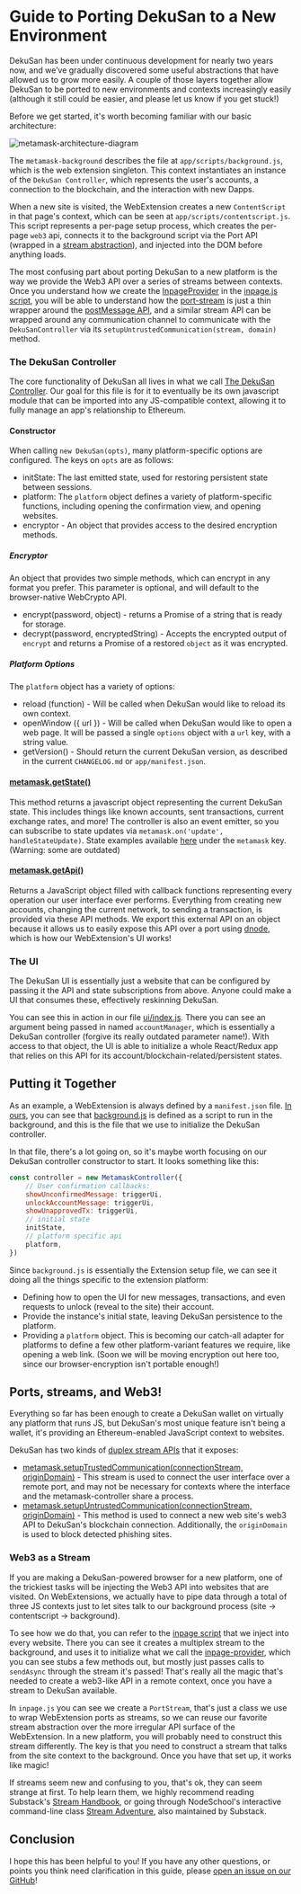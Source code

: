 # Guide to Porting DekuSan to a New Environment

DekuSan has been under continuous development for nearly two years now, and we’ve gradually discovered some useful abstractions that have allowed us to grow more easily. A couple of those layers together allow DekuSan to be ported to new environments and contexts increasingly easily (although it still could be easier, and please let us know if you get stuck!)

Before we get started, it's worth becoming familiar with our basic architecture:

![metamask-architecture-diagram](./architecture.png)

The `metamask-background` describes the file at `app/scripts/background.js`, which is the web extension singleton. This context instantiates an instance of the `DekuSan Controller`, which represents the user's accounts, a connection to the blockchain, and the interaction with new Dapps.

When a new site is visited, the WebExtension creates a new `ContentScript` in that page's context, which can be seen at `app/scripts/contentscript.js`. This script represents a per-page setup process, which creates the per-page `web3` api, connects it to the background script via the Port API (wrapped in a [stream abstraction](https://github.com/substack/stream-handbook)), and injected into the DOM before anything loads.

The most confusing part about porting DekuSan to a new platform is the way we provide the Web3 API over a series of streams between contexts. Once you understand how we create the [InpageProvider](../app/scripts/lib/inpage-provider.js) in the [inpage.js script](../app/scripts/inpage.js), you will be able to understand how the [port-stream](../app/scripts/lib/port-stream.js) is just a thin wrapper around the [postMessage API](https://developer.mozilla.org/en-US/docs/Web/API/Window/postMessage), and a similar stream API can be wrapped around any communication channel to communicate with the `DekuSanController` via its `setupUntrustedCommunication(stream, domain)` method.

### The DekuSan Controller

The core functionality of DekuSan all lives in what we call [The DekuSan Controller](https://github.com/DekuSan/metamask-extension/blob/master/app/scripts/metamask-controller.js). Our goal for this file is for it to eventually be its own javascript module that can be imported into any JS-compatible context, allowing it to fully manage an app's relationship to Ethereum.

#### Constructor

When calling `new DekuSan(opts)`, many platform-specific options are configured. The keys on `opts` are as follows:

- initState: The last emitted state, used for restoring persistent state between sessions.
- platform: The `platform` object defines a variety of platform-specific functions, including opening the confirmation view, and opening websites.
- encryptor - An object that provides access to the desired encryption methods.

##### Encryptor

An object that provides two simple methods, which can encrypt in any format you prefer. This parameter is optional, and will default to the browser-native WebCrypto API.

- encrypt(password, object) - returns a Promise of a string that is ready for storage.
- decrypt(password, encryptedString) - Accepts the encrypted output of `encrypt` and returns a Promise of a restored `object` as it was encrypted.


##### Platform Options

The `platform` object has a variety of options:

- reload (function) - Will be called when DekuSan would like to reload its own context.
- openWindow ({ url }) - Will be called when DekuSan would like to open a web page. It will be passed a single `options` object with a `url` key, with a string value.
- getVersion() - Should return the current DekuSan version, as described in the current `CHANGELOG.md` or `app/manifest.json`.

#### [metamask.getState()](https://github.com/DekuSan/metamask-extension/blob/master/app/scripts/metamask-controller.js#L241)

This method returns a javascript object representing the current DekuSan state. This includes things like known accounts, sent transactions, current exchange rates, and more! The controller is also an event emitter, so you can subscribe to state updates via `metamask.on('update', handleStateUpdate)`. State examples available [here](https://github.com/DekuSan/metamask-extension/tree/master/development/states) under the `metamask` key. (Warning: some are outdated)

#### [metamask.getApi()](https://github.com/DekuSan/metamask-extension/blob/master/app/scripts/metamask-controller.js#L274-L335)

Returns a JavaScript object filled with callback functions representing every operation our user interface ever performs. Everything from creating new accounts, changing the current network, to sending a transaction, is provided via these API methods. We export this external API on an object because it allows us to easily expose this API over a port using [dnode](https://www.npmjs.com/package/dnode), which is how our WebExtension's UI works!

### The UI

The DekuSan UI is essentially just a website that can be configured by passing it the API and state subscriptions from above. Anyone could make a UI that consumes these, effectively reskinning DekuSan.

You can see this in action in our file [ui/index.js](https://github.com/DekuSan/metamask-extension/blob/master/ui/index.js). There you can see an argument being passed in named `accountManager`, which is essentially a DekuSan controller (forgive its really outdated parameter name!). With access to that object, the UI is able to initialize a whole React/Redux app that relies on this API for its account/blockchain-related/persistent states.

## Putting it Together

As an example, a WebExtension is always defined by a `manifest.json` file. [In ours](https://github.com/DekuSan/metamask-extension/blob/master/app/manifest.json#L31), you can see that [background.js](https://github.com/DekuSan/metamask-extension/blob/master/app/scripts/background.js) is defined as a script to run in the background, and this is the file that we use to initialize the DekuSan controller.

In that file, there's a lot going on, so it's maybe worth focusing on our DekuSan controller constructor to start. It looks something like this:

```javascript
const controller = new MetamaskController({
    // User confirmation callbacks:
    showUnconfirmedMessage: triggerUi,
    unlockAccountMessage: triggerUi,
    showUnapprovedTx: triggerUi,
    // initial state
    initState,
    // platform specific api
    platform,
})
```
Since `background.js` is essentially the Extension setup file, we can see it doing all the things specific to the extension platform:
- Defining how to open the UI for new messages, transactions, and even requests to unlock (reveal to the site) their account.
- Provide the instance's initial state, leaving DekuSan persistence to the platform.
- Providing a `platform` object. This is becoming our catch-all adapter for platforms to define a few other platform-variant features we require, like opening a web link. (Soon we will be moving encryption out here too, since our browser-encryption isn't portable enough!)

## Ports, streams, and Web3!

Everything so far has been enough to create a DekuSan wallet on virtually any platform that runs JS, but DekuSan's most unique feature isn't being a wallet, it's providing an Ethereum-enabled JavaScript context to websites.

DekuSan has two kinds of [duplex stream APIs](https://github.com/substack/stream-handbook#duplex) that it exposes:
- [metamask.setupTrustedCommunication(connectionStream, originDomain)](https://github.com/DekuSan/metamask-extension/blob/master/app/scripts/metamask-controller.js#L352) - This stream is used to connect the user interface over a remote port, and may not be necessary for contexts where the interface and the metamask-controller share a process.
- [metamask.setupUntrustedCommunication(connectionStream, originDomain)](https://github.com/DekuSan/metamask-extension/blob/master/app/scripts/metamask-controller.js#L337) - This method is used to connect a new web site's web3 API to DekuSan's blockchain connection. Additionally, the `originDomain` is used to block detected phishing sites.

### Web3 as a Stream

If you are making a DekuSan-powered browser for a new platform, one of the trickiest tasks will be injecting the Web3 API into websites that are visited. On WebExtensions, we actually have to pipe data through a total of three JS contexts just to let sites talk to our background process (site -> contentscript -> background).

To see how we do that, you can refer to the [inpage script](https://github.com/DekuSan/metamask-extension/blob/master/app/scripts/inpage.js) that we inject into every website. There you can see it creates a multiplex stream to the background, and uses it to initialize what we call the [inpage-provider](https://github.com/DekuSan/metamask-extension/blob/master/app/scripts/lib/inpage-provider.js), which you can see stubs a few methods out, but mostly just passes calls to `sendAsync` through the stream it's passed! That's really all the magic that's needed to create a web3-like API in a remote context, once you have a stream to DekuSan available.

In `inpage.js` you can see we create a `PortStream`, that's just a class we use to wrap WebExtension ports as streams, so we can reuse our favorite stream abstraction over the more irregular API surface of the WebExtension. In a new platform, you will probably need to construct this stream differently. The key is that you need to construct a stream that talks from the site context to the background. Once you have that set up, it works like magic!

If streams seem new and confusing to you, that's ok, they can seem strange at first. To help learn them, we highly recommend reading Substack's [Stream Handbook](https://github.com/substack/stream-handbook), or going through NodeSchool's interactive command-line class [Stream Adventure](https://github.com/workshopper/stream-adventure), also maintained by Substack.

## Conclusion

I hope this has been helpful to you! If you have any other questions, or points you think need clarification in this guide, please [open an issue on our GitHub](https://github.com/DekuSan/metamask-plugin/issues/new)!

